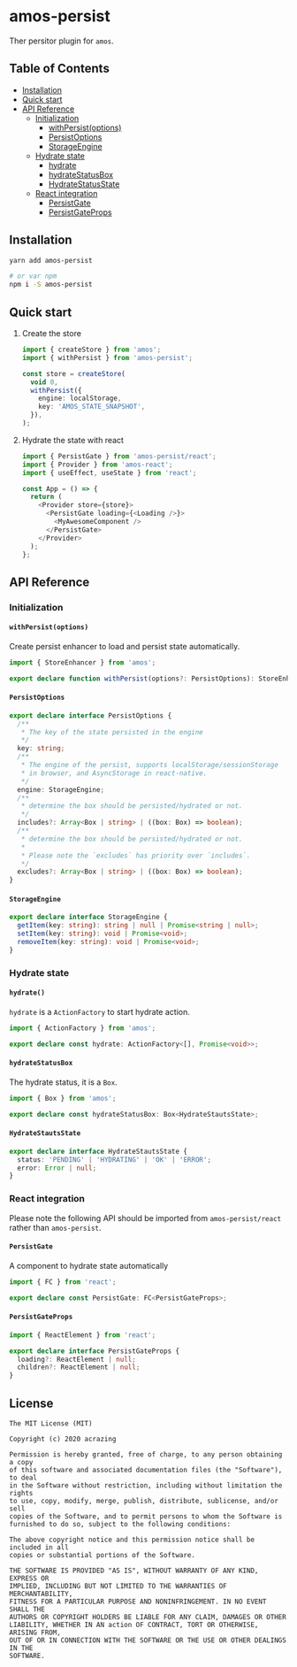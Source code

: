 # amos-persist

Ther persitor plugin for `amos`.

## Table of Contents

- [Installation](#installation)
- [Quick start](#quick-start)
- [API Reference](#api-reference)
  - [Initialization](#initialization)
    - [withPersist(options)](#withpersistoptions)
    - [PersistOptions](#persistoptions)
    - [StorageEngine](#storageengine)
  - [Hydrate state](#hydrate-state)
    - [hydrate](#hydrate)
    - [hydrateStatusBox](#hydratestatusbox)
    - [HydrateStatusState](#hydratestautsstate)
  - [React integration](#react-integration)
    - [PersistGate](#persistgate)
    - [PersistGateProps](#persistgateprops)

## Installation

```bash
yarn add amos-persist

# or var npm
npm i -S amos-persist
```

## Quick start

1. Create the store

   ```typescript jsx
   import { createStore } from 'amos';
   import { withPersist } from 'amos-persist';

   const store = createStore(
     void 0,
     withPersist({
       engine: localStorage,
       key: 'AMOS_STATE_SNAPSHOT',
     }),
   );
   ```

2. Hydrate the state with react

   ```typescript jsx
   import { PersistGate } from 'amos-persist/react';
   import { Provider } from 'amos-react';
   import { useEffect, useState } from 'react';

   const App = () => {
     return (
       <Provider store={store}>
         <PersistGate loading={<Loading />}>
           <MyAwesomeComponent />
         </PersistGate>
       </Provider>
     );
   };
   ```

## API Reference

### Initialization

#### `withPersist(options)`

Create persist enhancer to load and persist state automatically.

```typescript
import { StoreEnhancer } from 'amos';

export declare function withPersist(options?: PersistOptions): StoreEnhancer;
```

#### `PersistOptions`

```typescript
export declare interface PersistOptions {
  /**
   * The key of the state persisted in the engine
   */
  key: string;
  /**
   * The engine of the persist, supports localStorage/sessionStorage
   * in browser, and AsyncStorage in react-native.
   */
  engine: StorageEngine;
  /**
   * determine the box should be persisted/hydrated or not.
   */
  includes?: Array<Box | string> | ((box: Box) => boolean);
  /**
   * determine the box should be persisted/hydrated or not.
   *
   * Please note the `excludes` has priority over `includes`.
   */
  excludes?: Array<Box | string> | ((box: Box) => boolean);
}
```

#### `StorageEngine`

```typescript
export declare interface StorageEngine {
  getItem(key: string): string | null | Promise<string | null>;
  setItem(key: string): void | Promise<void>;
  removeItem(key: string): void | Promise<void>;
}
```

### Hydrate state

#### `hydrate()`

`hydrate` is a `ActionFactory` to start hydrate action.

```typescript jsx
import { ActionFactory } from 'amos';

export declare const hydrate: ActionFactory<[], Promise<void>>;
```

#### `hydrateStatusBox`

The hydrate status, it is a `Box`.

```typescript jsx
import { Box } from 'amos';

export declare const hydrateStatusBox: Box<HydrateStautsState>;
```

#### `HydrateStautsState`

```typescript jsx
export declare interface HydrateStautsState {
  status: 'PENDING' | 'HYDRATING' | 'OK' | 'ERROR';
  error: Error | null;
}
```

### React integration

Please note the following API should be imported from `amos-persist/react` rather than
`amos-persist`.

#### `PersistGate`

A component to hydrate state automatically

```typescript jsx
import { FC } from 'react';

export declare const PersistGate: FC<PersistGateProps>;
```

#### `PersistGateProps`

```typescript jsx
import { ReactElement } from 'react';

export declare interface PersistGateProps {
  loading?: ReactElement | null;
  children?: ReactElement | null;
}
```

## License

```
The MIT License (MIT)

Copyright (c) 2020 acrazing

Permission is hereby granted, free of charge, to any person obtaining a copy
of this software and associated documentation files (the "Software"), to deal
in the Software without restriction, including without limitation the rights
to use, copy, modify, merge, publish, distribute, sublicense, and/or sell
copies of the Software, and to permit persons to whom the Software is
furnished to do so, subject to the following conditions:

The above copyright notice and this permission notice shall be included in all
copies or substantial portions of the Software.

THE SOFTWARE IS PROVIDED "AS IS", WITHOUT WARRANTY OF ANY KIND, EXPRESS OR
IMPLIED, INCLUDING BUT NOT LIMITED TO THE WARRANTIES OF MERCHANTABILITY,
FITNESS FOR A PARTICULAR PURPOSE AND NONINFRINGEMENT. IN NO EVENT SHALL THE
AUTHORS OR COPYRIGHT HOLDERS BE LIABLE FOR ANY CLAIM, DAMAGES OR OTHER
LIABILITY, WHETHER IN AN action OF CONTRACT, TORT OR OTHERWISE, ARISING FROM,
OUT OF OR IN CONNECTION WITH THE SOFTWARE OR THE USE OR OTHER DEALINGS IN THE
SOFTWARE.
```
